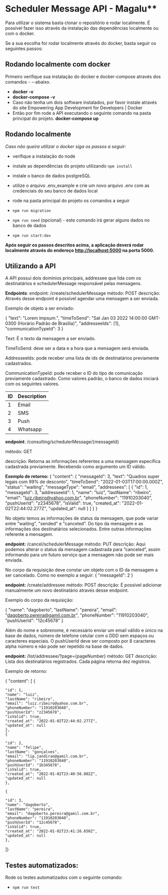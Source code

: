﻿# Scheduler Message API - Magalu**

Para utilizar o sistema basta clonar o repositório e rodar localmente. É possível fazer isso através da instalação das dependências localmente ou com o docker.

Se a sua escolha for rodar localmente através do docker, basta seguir os seguintes passos:


## Rodando localmente com docker

Primeiro verifique sua instalação do docker e docker-compose através dos comandos - --abaixo. 
- **docker -v**
- **docker-compose -v**
- Caso não tenha um dois software instalados, por favor instale através do site Empowering App Development for Developers | Docker
- Então por fim rode a API executando o seguinte comando na pasta principal do projeto. 
**docker-compose up**


## Rodando localmente 

*Caso não queira utilizar o docker siga os passos a seguir:*
-   verifique a instalação do node
    
-   instale as dependências do projeto utilizando `npm install`
    
-   instale o banco de dados postgreSQL
    
-   utilize o arquivo .env_example e crie um novo arquivo .env com as credenciais do seu banco de dados local
    
-   rode na pasta principal do projeto os comandos a seguir
    

-   `npm run migration`
    
-   `npm run seed` (opcional) - este comando irá gerar alguns dados no banco de dados
    
-   `npm run start:dev`

**Após seguir os passos descritos acima, a aplicação deverá rodar localmente através do endereço [http://localhost:5000](http://localhost:5000) na porta 5000.**

## Utilizando a API
A API possui dois domínios principais, addressee que lida com os destinatários e schedulerMessage responsável pelas mensagens.

**Endpoints**:
endpoint: /create/schedulerMessage
método: POST
descrição: Através desse endpoint é possível agendar uma mensagem a ser enviada.  

Exemplo de objeto a ser enviado:

{
"text": "Lorem impsum.",
"timeToSend": "Sat Jan 03 2022 14:00:00 GMT-0300 (Horário Padrão de Brasília)",
"addresseeIds": [1],
"communicationTypeId": 3
}

Text:  É o texto da mensagem a ser enviado.

TimeToSend: deve ser a data e a hora que a mensagem será enviada.

AddresseeIds: pode receber uma lista de ids de destinatários previamente cadastrados.

CommunicationTypeId: pode receber o ID do tipo de comunicação previamente cadastrado. Como valores padrão, o banco de dados iniciará com os seguintes valores.

| ID |Description|
|----|-----------|
| 1  |Email      |
| 2  |SMS        |
| 3  |Push       |
| 4  |Whatsapp   |


**endpoint**: /consulting/schedulerMessage/{messageId}

método: GET

descrição: Retorna as informações referentes a uma mensagem específica cadastrada previamente. Recebendo como argumento um ID válido.

  
**Exemplo de retorno:**
{
"content": {
	 "messageId": 3,
	"text": "Quadros super legais com 99% de desconto",
	"timeToSend": "2022-01-03T17:00:00.000Z",
	"status": "waiting",
	"messageType": "email",
	"addressees": [
        {
        "id": 1,
        "messageId": 3,
        "addresseeId": 1,
        "name": "luiz",
        "lastName": "ribeiro",
        "email": "luiz.ribeiro@yahoo.com.br",
        "phoneNumber": "11910203040",
        "pushUserId": "z2345678",
        "isValid": true,
        "created_at": "2022-01-02T22:44:02.277Z",
        "updated_at": null
        }
    ]
}
}


No objeto temos as informações de status da mensagem, que pode variar entre "waiting", "sended" e "canceled". Do tipo da mensagem e as informações dos destinatários selecionados. Entre outras informações referente a mensagem.

**endpoint:** /cancel/schedulerMessage
método: PUT
descrição: Aqui podemos alterar o status da mensagem cadastrada para “canceled”, assim informando para um futuro serviço que a mensagem não pode ser mais enviada.

No corpo da requisição deve constar um objeto com o ID da mensagem a ser cancelado. Como no exemplo a seguir:
{
"messageId": 2
}

**endpoint:** /create/addressee
método: POST
descrição: É possível adicionar manualmente um novo destinatário através desse endpoint.

Exemplo do corpo da requisição:


{
    "name": "dagoberto",
    "lastName": "pereira",
    "email": "dagoberto.pereira@gamil.com.br",
    "phoneNumber": "11910203040",
    "pushUserId": "12c45678"
}

Além do nome e sobrenome, é necessário enviar um email válido e único na base de dados, número de telefone celular com o DDD sem espaços ou caracteres especiais. O pushUserId deve ser composto por 8 caracteres alpha número e não pode ser repetido na base de dados.

**endpoint:** /list/addressee/?page={pageNumber}
método: GET
descrição: Lista dos destinatários registrados. Cada página retorna dez registros.


Exemplo de retorno:

{
"content": [
    {

    "id": 1,
    "name": "luiz",
    "lastName": "ribeiro",
    "email": "luiz.ribeiro@yahoo.com.br",
    "phoneNumber": "11910203040",
    "pushUserId": "z2345678",
    "isValid": true,
    "created_at": "2022-01-02T22:44:02.277Z",
    "updated_at": null
    },
    {

    "id": 2,
    "name": "felipe",
    "lastName": "gonçalves",
    "email": "lip.jandirao@gamil.com.br",
    "phoneNumber": "11910203040",
    "pushUserId": "1b345678",
    "isValid": true,
    "created_at": "2022-01-02T23:40:56.802Z",
    "updated_at": null
    },

    {

    "id": 3,
    "name": "dagoberto",
    "lastName": "pereira",
    "email": "dagoberto.pereira@gamil.com.br",
    "phoneNumber": "11910203040",
    "pushUserId": "12c45678",
    "isValid": true,
    "created_at": "2022-01-02T23:41:26.650Z",
    "updated_at": null
    },
]}

## Testes automatizados:
Rode os testes automatizados com o seguinte comando:
-   `npm run test`
